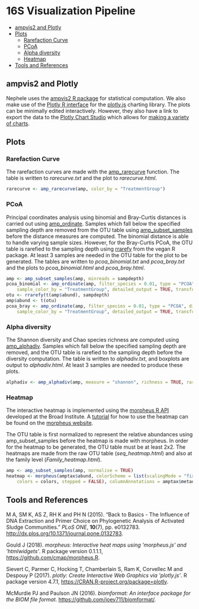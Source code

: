 16S Visualization Pipeline
================

-   [ampvis2 and Plotly](#ampvis2-and-plotly)
-   [Plots](#plots)
    -   [Rarefaction Curve](#rarefaction-curve)
    -   [PCoA](#pcoa)
    -   [Alpha diversity](#alpha-diversity)
    -   [Heatmap](#heatmap)
-   [Tools and References](#tools-and-references)

ampvis2 and Plotly
------------------

Nephele uses the [ampvis2 R package](https://madsalbertsen.github.io/ampvis2/) for statistical computation. We also make use of the [Plotly R interface](https://plot.ly/r/) for the [plotly.js](https://plot.ly) charting library. The plots can be minimally edited interactively. However, they also have a link to export the data to the [Plotly Chart Studio](https://plot.ly/online-chart-maker/) which allows for [making a variety of charts](https://help.plot.ly/tutorials/).

Plots
-----

### Rarefaction Curve

The rarefaction curves are made with the [amp\_rarecurve](https://madsalbertsen.github.io/ampvis2/reference/amp_rarecurve.html) function. The table is written to *rarecurve.txt* and the plot to *rarecurve.html*.

``` r
rarecurve <- amp_rarecurve(amp, color_by = "TreatmentGroup")
```

### PCoA

Principal coordinates analysis using binomial and Bray-Curtis distances is carried out using [amp\_ordinate](https://madsalbertsen.github.io/ampvis2/reference/amp_ordinate.html). Samples which fall below the specified sampling depth are removed from the OTU table using [amp\_subset\_samples](https://madsalbertsen.github.io/ampvis2/reference/amp_subset_samples.html) before the distance measures are computed. The binomial distance is able to handle varying sample sizes. However, for the Bray-Curtis PCoA, the OTU table is rarefied to the sampling depth using [rrarefy](https://www.rdocumentation.org/packages/vegan/versions/2.4-2/topics/rarefy) from the vegan R package. At least 3 samples are needed in the OTU table for the plot to be generated. The tables are written to *pcoa\_binomial.txt* and *pcoa\_bray.txt* and the plots to *pcoa\_binomial.html* and *pcoa\_bray.html*.

``` r
amp <- amp_subset_samples(amp, minreads = sampdepth)
pcoa_binomial <- amp_ordinate(amp, filter_species = 0.01, type = "PCOA", distmeasure = "binomial", 
    sample_color_by = "TreatmentGroup", detailed_output = TRUE, transform = "none")
otu <- rrarefy(t(amp$abund), sampdepth)
amp$abund <- t(otu)
pcoa_bray <- amp_ordinate(amp, filter_species = 0.01, type = "PCOA", distmeasure = "bray", 
    sample_color_by = "TreatmentGroup", detailed_output = TRUE, transform = "none")
```

### Alpha diversity

The Shannon diversity and Chao species richness are computed using [amp\_alphadiv](https://madsalbertsen.github.io/ampvis2/reference/amp_alphadiv.html). Samples which fall below the specified sampling depth are removed, and the OTU table is rarefied to the sampling depth before the diversity computation. The table is written to *alphadiv.txt*, and boxplots are output to *alphadiv.html*. At least 3 samples are needed to produce these plots.

``` r
alphadiv <- amp_alphadiv(amp, measure = "shannon", richness = TRUE, rarefy = sampdepth)
```

### Heatmap

The interactive heatmap is implemented using the [morpheus R API](https://github.com/cmap/morpheus.R) developed at the Broad Institute. A [tutorial](https://software.broadinstitute.org/morpheus/tutorial.html) for how to use the heatmap can be found on the [morpheus website](https://software.broadinstitute.org/morpheus/).

The OTU table is first normalized to represent the relative abundances using amp\_subset\_samples before the heatmap is made with morpheus. In order for the heatmap to be generated, the OTU table must be at least 2x2. The heatmaps are made from the raw OTU table (*seq\_heatmap.html*) and also at the family level (*Family\_heatmap.html*).

``` r
amp <- amp_subset_samples(amp, normalise = TRUE)
heatmap <- morpheus(amptax$abund, colorScheme = list(scalingMode = "fixed", values = values, 
    colors = colors, stepped = FALSE), columnAnnotations = amptax$metadata[, tg:desc])
```

Tools and References
--------------------

<p>
M A, SM K, AS Z, RH K and PH N (2015). “Back to Basics - The Influence of DNA Extraction and Primer Choice on Phylogenetic Analysis of Activated Sludge Communities.” <em>PLoS ONE</em>, <b>10</b>(7), pp. e0132783. <a href="http://dx.plos.org/10.1371/journal.pone.0132783">http://dx.plos.org/10.1371/journal.pone.0132783</a>.
</p>
<p>
Gould J (2018). <em>morpheus: Interactive heat maps using 'morpheus.js' and 'htmlwidgets'</em>. R package version 0.1.1.1, <a href="https://github.com/cmap/morpheus.R">https://github.com/cmap/morpheus.R</a>.
</p>
<p>
Sievert C, Parmer C, Hocking T, Chamberlain S, Ram K, Corvellec M and Despouy P (2017). <em>plotly: Create Interactive Web Graphics via 'plotly.js'</em>. R package version 4.7.1, <a href="https://CRAN.R-project.org/package=plotly">https://CRAN.R-project.org/package=plotly</a>.
</p>
<p>
McMurdie PJ and Paulson JN (2016). <em>biomformat: An interface package for the BIOM file format</em>. <a href="https://github.com/joey711/biomformat/">https://github.com/joey711/biomformat/</a>.
</p>
